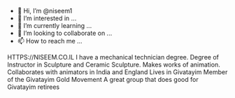 - 👋 Hi, I’m @niseem1
- 👀 I’m interested in ...
- 🌱 I’m currently learning ...
- 💞️ I’m looking to collaborate on ...
- 📫 How to reach me ...

<!---
niseem1/niseem1 is a ✨ special ✨ repository because its `README.md` (this file) appears on your GitHub profile.
You can click the Preview link to take a look at your changes.
--->
HTTPS://NISEEM.CO.IL
I have a mechanical technician degree.
Degree of Instructor in Sculpture and Ceramic Sculpture.
Makes works of animation.
Collaborates with animators in India and England
Lives in Givatayim
Member of the Givatayim Gold Movement
A great group that does good for Givatayim retirees
